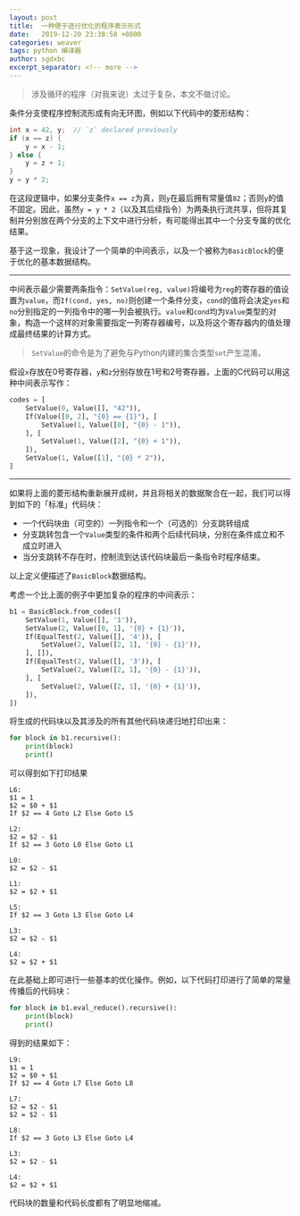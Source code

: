 ```yaml
---
layout: post
title:  一种便于进行优化的程序表示形式
date:   2019-12-20 23:38:58 +0800
categories: weaver
tags: python 编译器
author: sgdxbc
excerpt_separator: <!-- more -->
---
```

> 涉及循环的程序（对我来说）太过于复杂，本文不做讨论。

条件分支使程序控制流形成有向无环图，例如以下代码中的菱形结构：

```c
int x = 42, y;  // `z` declared previously
if (x == z) {
    y = x - 1;
} else {
    y = z + 1;
}
y = y * 2;
```

在这段逻辑中，如果分支条件`x == z`为真，则`y`在最后拥有常量值`82`；否则`y`的值不固定。因此，虽然`y = y * 2`（以及其后续指令）为两条执行流共享，但将其复制并分别放在两个分支的上下文中进行分析，有可能得出其中一个分支专属的优化结果。

基于这一现象，我设计了一个简单的中间表示，以及一个被称为`BasicBlock`的便于优化的基本数据结构。

<!-- more -->

----

中间表示最少需要两条指令：`SetValue(reg, value)`将编号为`reg`的寄存器的值设置为`value`，而`If(cond, yes, no)`则创建一个条件分支，`cond`的值将会决定`yes`和`no`分别指定的一列指令中的哪一列会被执行。`value`和`cond`均为`Value`类型的对象，构造一个这样的对象需要指定一列寄存器编号，以及将这个寄存器内的值处理成最终结果的计算方式。

> `SetValue`的命令是为了避免与Python内建的集合类型`set`产生混淆。

假设`x`存放在0号寄存器，`y`和`z`分别存放在1号和2号寄存器，上面的C代码可以用这种中间表示写作：

```python
codes = [
    SetValue(0, Value([], "42")),
    If(Value([0, 2], "{0} == {1}"), [
        SetValue(1, Value([0], "{0} - 1")),
    ], [
        SetValue(1, Value([2], "{0} + 1")),
    ]),
    SetValue(1, Value([1], "{0} * 2")),
]
```

----

如果将上面的菱形结构重新展开成树，并且将相关的数据聚合在一起，我们可以得到如下的「标准」代码块：
* 一个代码块由（可空的）一列指令和一个（可选的）分支跳转组成
* 分支跳转包含一个`Value`类型的条件和两个后续代码块，分别在条件成立和不成立时进入
* 当分支跳转不存在时，控制流到达该代码块最后一条指令时程序结束。

以上定义便描述了`BasicBlock`数据结构。

考虑一个比上面的例子中更加复杂的程序的中间表示：

```python
b1 = BasicBlock.from_codes([
    SetValue(1, Value([], '1')),
    SetValue(2, Value([0, 1], '{0} + {1}')),
    If(EqualTest(2, Value([], '4')), [
        SetValue(2, Value([2, 1], '{0} - {1}')),
    ], []),
    If(EqualTest(2, Value([], '3')), [
        SetValue(2, Value([2, 1], '{0} - {1}')),
    ], [
        SetValue(2, Value([2, 1], '{0} + {1}')),
    ]),
])
```

将生成的代码块以及其涉及的所有其他代码块递归地打印出来：

```python
for block in b1.recursive():
    print(block)
    print()
```

可以得到如下打印结果

```
L6:
$1 = 1
$2 = $0 + $1
If $2 == 4 Goto L2 Else Goto L5

L2:
$2 = $2 - $1
If $2 == 3 Goto L0 Else Goto L1

L0:
$2 = $2 - $1

L1:
$2 = $2 + $1

L5:
If $2 == 3 Goto L3 Else Goto L4

L3:
$2 = $2 - $1

L4:
$2 = $2 + $1
```

在此基础上即可进行一些基本的优化操作。例如，以下代码打印进行了简单的常量传播后的代码块：

```python
for block in b1.eval_reduce().recursive():
    print(block)
    print()
```

得到的结果如下：

```
L9:
$1 = 1
$2 = $0 + $1
If $2 == 4 Goto L7 Else Goto L8

L7:
$2 = $2 - $1
$2 = $2 - $1

L8:
If $2 == 3 Goto L3 Else Goto L4

L3:
$2 = $2 - $1

L4:
$2 = $2 + $1
```

代码块的数量和代码长度都有了明显地缩减。
